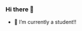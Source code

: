 ### Hi there 👋

<!-- **momoka-kawaguchi/momoka-kawaguchi** is a ✨ _special_ ✨ repository because its `README.md` (this file) appears on your GitHub profile.

Here are some ideas to get you started:
 -->
- 🔭 I’m currently a student!!
<!-- - 🌱 I’m currently learning ...
- 👯 I’m looking to collaborate on ...
- 🤔 I’m looking for help with ...
- 💬 Ask me about ...
- 📫 How to reach me: ...
- 😄 Pronouns: ...
- ⚡ Fun fact: ... -->

